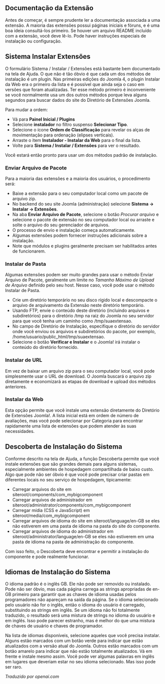 <!-- Filename: Installing_an_extension / Display title: Instalando uma extensão  -->

## Documentação da Extensão

Antes de começar, é sempre prudente ler a documentação associada a uma extensão. A maioria das extensões possui páginas iniciais e fóruns, e é uma boa ideia consultá-los primeiro. Se houver um arquivo README incluído com a extensão, você deve lê-lo. Pode haver instruções especiais de instalação ou configuração.

## Sistema Instalar Extensões

O formulário Sistema / Instalar / Extensões está bastante bem documentado na tela de Ajuda. O que não é tão óbvio é que cada um dos métodos de instalação é um plugin. Nas primeiras edições do Joomla 4, o plugin Instalar da Web era o primeiro da lista e é possível que ainda seja o caso em versões que foram atualizadas. Ter esse método primeiro é inconveniente se você normalmente usa um dos outros métodos porque leva alguns segundos para buscar dados do site do Diretório de Extensões Joomla.

Para mudar a ordem:

- Vá para **Painel Inicial / Plugins**
- Selecione **instalador** no filtro suspenso **Selecionar Tipo**.
- Selecione o ícone **Ordem de Classificação** para revelar os alças de movimentação para ordenação (elipses verticais).
- Arraste o item **Instalador - Instalar da Web** para o final da lista.
- Volte para **Sistema / Instalar / Extensões** para ver o resultado.

Você estará então pronto para usar um dos métodos padrão de instalação.

### Enviar Arquivo de Pacote

Para a maioria das extensões e a maioria dos usuários, o procedimento será:

- Baixe a extensão para o seu computador local como um pacote de arquivo zip.
- No backend do seu site Joomla (administração) selecione **Sistema → Instalar → Extensões**.
- Na aba **Enviar Arquivo de Pacote**, selecione o botão *Procurar arquivo* e selecione o pacote de extensão no seu computador local ou arraste e solte o arquivo do seu gerenciador de arquivos.
- O processo de envio e instalação começa automaticamente.
- Algumas extensões podem fornecer instruções adicionais sobre a instalação.
- Note que módulos e plugins geralmente precisam ser habilitados antes de funcionarem.

### Instalar de Pasta

Algumas extensões podem ser muito grandes para usar o método Enviar Arquivo de Pacote, geralmente um limite no *Tamanho Máximo de Upload de Arquivo* definido pelo seu host. Nesse caso, você pode usar o método Instalar de Pasta.

- Crie um diretório temporário no seu disco rígido local e descompacte o arquivo de arquivamento da Extensão neste diretório temporário.
- Usando FTP, envie o conteúdo deste diretório (incluindo arquivos e subdiretórios) para o diretório /tmp na raiz do Joomla no seu servidor para que você tenha um caminho como /tmp/suaextensao.
- No campo de Diretório de Instalação, especifique o diretório do servidor onde você enviou os arquivos e subdiretórios do pacote, por exemplo, /home/usuario/public_html/tmp/suaextensao.
- Selecione o botão **Verificar e Instalar** e o Joomla! irá instalar o conteúdo do diretório fornecido.

### Instalar de URL

Em vez de baixar um arquivo zip para o seu computador local, você pode simplesmente usar o URL de download. O Joomla buscará o arquivo zip diretamente e economizará as etapas de download e upload dos métodos anteriores.

### Instalar da Web

Esta opção permite que você instale uma extensão diretamente do Diretório de Extensões Joomla!. A lista inicial está em ordem de número de avaliações, mas você pode selecionar por Categoria para encontrar rapidamente uma lista de extensões que podem atender às suas necessidades.

## Descoberta de Instalação do Sistema

Conforme descrito na tela de Ajuda, a função Descoberta permite que você instale extensões que são grandes demais para alguns sistemas, especialmente ambientes de hospedagem compartilhada de baixo custo. Algo que pode não ser óbvio é que você pode precisar criar pastas em diferentes locais no seu serviço de hospedagem, tipicamente:

- Carregar arquivos do site em siteroot/components/com_mybigcomponent
- Carregar arquivos de administrador em siteroot/administrator/components/com_mybigcomponent
- Carregar mídia (CSS e JavaScript) em siteroot/media/com_mybigcomponent
- Carregar arquivos de idioma do site em siteroot/language/en-GB se eles não estiverem em uma pasta de idioma na pasta do site do componente.
- Carregar arquivos de idioma do administrador em siteroot/administrator/language/en-GB se eles não estiverem em uma pasta de idioma na pasta de administração do componente.

Com isso feito, o Descoberta deve encontrar e permitir a instalação do componente e pode realmente funcionar.

## Idiomas de Instalação do Sistema

O idioma padrão é o inglês GB. Ele não pode ser removido ou instalado. 
Pode não ser óbvio, mas cada página carrega as strings apropriadas de en-GB 
primeiro para garantir que as chaves de idioma usadas pelos programadores 
não apareçam na saída da página. Se o idioma selecionado pelo usuário 
não for o inglês, então o idioma do usuário é carregado, substituindo as 
strings em inglês. Se um idioma não foi totalmente traduzido, o resultado 
será uma mistura de strings no idioma do usuário e em inglês. Isso pode 
parecer estranho, mas é melhor do que uma mistura de chaves de usuário 
e chaves de programador.

Na lista de idiomas disponíveis, selecione aqueles que você precisa instalar.
Alguns estão marcados com um botão verde para indicar que estão atualizados 
com a versão atual do Joomla. Outros estão marcados com um botão amarelo para 
indicar que não estão totalmente atualizados. Vá em frente e instale mesmo assim. 
Você pode ver algumas palavras em inglês em lugares que deveriam estar no seu 
idioma selecionado. Mas isso pode ser raro.

*Traduzido por openai.com*

